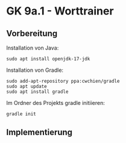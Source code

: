 # GK 9a.1 - Worttrainer

## Vorbereitung

Installation von Java:

```shell
sudo apt install openjdk-17-jdk 
```

Installation von Gradle:

```shell
sudo add-apt-repository ppa:cwchien/gradle
sudo apt update
sudo apt install gradle
```

Im Ordner des Projekts gradle initiieren:

```shell
gradle init
```

## Implementierung


